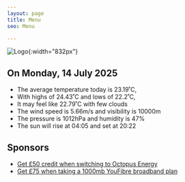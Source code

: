 ```yaml
---
layout: page
title: Menu
seo: Menu

---
```


![Logo](/images/logo.jpg){:width="832px"}

<!-- weather_marker starts -->
## On Monday, 14 July 2025

- The average temperature today is 23.19˚C,
- With highs of 24.43˚C and lows of 22.2˚C,
- It may feel like 22.79˚C with few clouds
- The wind speed is 5.66m/s and visibility is 10000m
- The pressure is 1012hPa and humidity is 47%
- The sun will rise at 04:05 and set at 20:22

<!-- weather_marker ends -->

## Sponsors

- [Get £50 credit when switching to Octopus Energy](https://bit.ly/3oD1nnS)
- [Get £75 when taking a 1000mb YouFibre broadband plan](https://aklam.io/91zWhU?)
